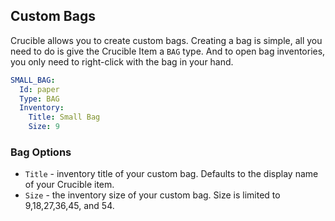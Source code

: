 Custom Bags
-----------

Crucible allows you to create custom bags. 
Creating a bag is simple, all you need to do is give the Crucible Item a `BAG` type.
And to open bag inventories, you only need to right-click with the bag in your hand.

```yml
SMALL_BAG:
  Id: paper
  Type: BAG
  Inventory:
    Title: Small Bag
    Size: 9
```

### Bag Options

- `Title` - inventory title of your custom bag. Defaults to the display name of your Crucible item.
- `Size` - the inventory size of your custom bag. Size is limited to 9,18,27,36,45, and 54.